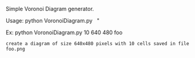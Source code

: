 Simple Voronoi Diagram generator. 

Usage:
	python VoronoiDiagram.py <cells> <image width> <image height> <filename>"

Ex:
	python VoronoiDiagram.py 10 640 480 foo

	create a diagram of size 640x480 pixels with 10 cells saved in file foo.png
